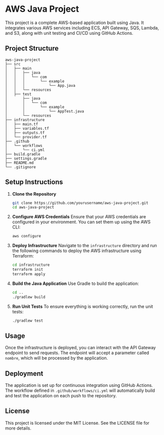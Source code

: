# AWS Java Project

This project is a complete AWS-based application built using Java. It integrates various AWS services including ECS, API Gateway, SQS, Lambda, and S3, along with unit testing and CI/CD using GitHub Actions.

## Project Structure

```
aws-java-project
├── src
│   ├── main
│   │   ├── java
│   │   │   └── com
│   │   │       └── example
│   │   │           └── App.java
│   │   └── resources
│   ├── test
│       ├── java
│       │   └── com
│       │       └── example
│       │           └── AppTest.java
│       └── resources
├── infrastructure
│   ├── main.tf
│   ├── variables.tf
│   ├── outputs.tf
│   └── provider.tf
├── .github
│   └── workflows
│       └── ci.yml
├── build.gradle
├── settings.gradle
├── README.md
└── .gitignore
```

## Setup Instructions

1. **Clone the Repository**
   ```bash
   git clone https://github.com/yourusername/aws-java-project.git
   cd aws-java-project
   ```

2. **Configure AWS Credentials**
   Ensure that your AWS credentials are configured in your environment. You can set them up using the AWS CLI:
   ```bash
   aws configure
   ```

3. **Deploy Infrastructure**
   Navigate to the `infrastructure` directory and run the following commands to deploy the AWS infrastructure using Terraform:
   ```bash
   cd infrastructure
   terraform init
   terraform apply
   ```

4. **Build the Java Application**
   Use Gradle to build the application:
   ```bash
   cd ..
   ./gradlew build
   ```

5. **Run Unit Tests**
   To ensure everything is working correctly, run the unit tests:
   ```bash
   ./gradlew test
   ```

## Usage

Once the infrastructure is deployed, you can interact with the API Gateway endpoint to send requests. The endpoint will accept a parameter called `nombre`, which will be processed by the application.

## Deployment

The application is set up for continuous integration using GitHub Actions. The workflow defined in `.github/workflows/ci.yml` will automatically build and test the application on each push to the repository.

## License

This project is licensed under the MIT License. See the LICENSE file for more details.